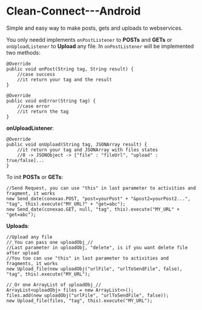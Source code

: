 # Clean-Connect---Android
Simple and easy way to make posts, gets and uploads to webservices.

You only needd implements `onPostListener` to **POSTs** and **GETs** or `onUploadListener` to **Upload** any file.
In `onPostListener` will be implemented two methods:

    @Override
    public void onPost(String tag, String result) {
        //case success
        //it return your tag and the result
    }

    @Override
    public void onError(String tag) {
        //case error
        //it return the tag
    }
    
**onUploadListener**:

    @Override
    public void onUpload(String tag, JSONArray result) {
        //it return your tag and JSONArray with files states
        //0 -> JSONObject -> {"file" : "fileUrl", "upload" : true/false]...
    }
    
To init **POSTs** or **GETs**:

    //Send Request, you can use "this" in last parameter to activities and fragment, it works
    new Send_date(conexao.POST, "post=yourPost" + "&post2=yourPost2...", "tag", this).execute("MY_URL?" + "get=abc");
    new Send_date(conexao.GET, null, "tag", this).execute("MY_URL" + "get=abc");
        
**Uploads**:

    //Upload any file
    //_You can pass one uploadObj_//
    //Last parameter in uploadObj, "delete", is if you want delete file after upload
    //You too can use "this" in last parameter to activities and fragments, it works
    new Upload_file(new uploadObj("urlFile", "urlToSendFile", false), "tag", this).execute("MY_URL");

    //_Or one ArrayList of uploadObj_//
    ArrayList<uploadObj> files = new ArrayList<>();
    files.add(new uploadObj("urlFile", "urlToSendFile", false));
    new Upload_file(files, "tag", this).execute("MY_URL");
